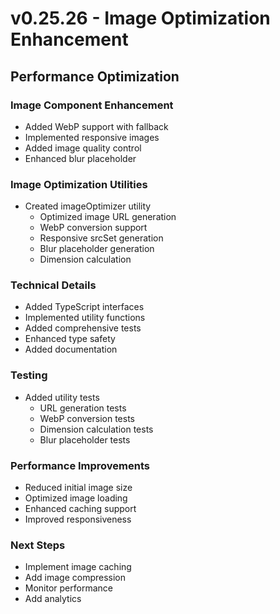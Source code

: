 # v0.25.26 - Image Optimization Enhancement

## Performance Optimization

### Image Component Enhancement
- Added WebP support with fallback
- Implemented responsive images
- Added image quality control
- Enhanced blur placeholder

### Image Optimization Utilities
- Created imageOptimizer utility
  - Optimized image URL generation
  - WebP conversion support
  - Responsive srcSet generation
  - Blur placeholder generation
  - Dimension calculation

### Technical Details
- Added TypeScript interfaces
- Implemented utility functions
- Added comprehensive tests
- Enhanced type safety
- Added documentation

### Testing
- Added utility tests
  - URL generation tests
  - WebP conversion tests
  - Dimension calculation tests
  - Blur placeholder tests

### Performance Improvements
- Reduced initial image size
- Optimized image loading
- Enhanced caching support
- Improved responsiveness

### Next Steps
- Implement image caching
- Add image compression
- Monitor performance
- Add analytics
